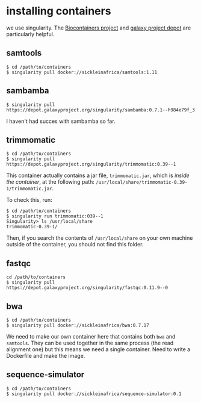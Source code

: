 installing containers
=====================

we use singularity. The [Biocontainers project]() and [galaxy project depot](https://depot.galaxyproject.org/singularity/) are particularly helpful.

samtools
--------
```
$ cd /path/to/containers
$ singularity pull docker://sickleinafrica/samtools:1.11
```
sambamba
--------
```
$ singularity pull https://depot.galaxyproject.org/singularity/sambamba:0.7.1--h984e79f_3 
```
I haven't had succes with sambamba so far. 

trimmomatic
-----------
```
$ cd /path/to/containers
$ singularity pull https://depot.galaxyproject.org/singularity/trimmomatic:0.39--1
```
This container actually contains a jar file, `trimmomatic.jar`, which is *inside the container*, at the following path: `/usr/local/share/trimmomatic-0.39-1/trimmomatic.jar`. 

To check this, run:
```
$ cd /path/to/containers
$ singularity run trimmomatic:039--1
Singularity> ls /usr/local/share
trimmomatic-0.39-1/
```
Then, if you search the contents of `/usr/local/share` on your own machine outside of the container, you should not find this folder. 

fastqc
------
```
cd /path/to/containers
$ singularity pull https://depot.galaxyproject.org/singularity/fastqc:0.11.9--0
```

bwa
---
```
$ cd /path/to/containers
$ singularity pull docker://sickleinafrica/bwa:0.7.17
```
We need to make our own container here that contains both `bwa` and `samtools`. They can be used together in the same process (the read alignment one) but this means we need a single container. Need to write a Dockerfile and make the image.

sequence-simulator
------------------
```
$ cd /path/to/containers
$ singularity pull docker://sickleinafrica/sequence-simulator:0.1
```
